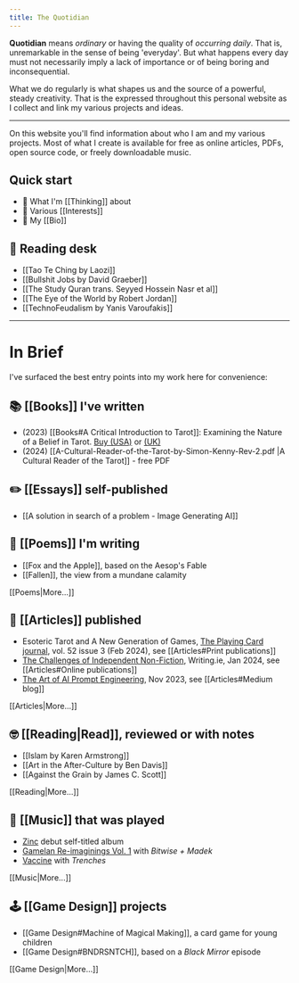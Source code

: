 ```yaml
---
title: The Quotidian
---
```

**Quotidian** means *ordinary* or having the quality of *occurring daily*. That is, unremarkable in the sense of being 'everyday'.  But what happens every day must not necessarily imply a lack of importance or of being boring and inconsequential.

What we do regularly is what shapes us and the source of a powerful, steady creativity. That is the expressed throughout this personal website as I collect and link my various projects and ideas.

---

On this website you'll find information about who I am and my various projects.
Most of what I create is available for free as online articles, PDFs, open source code, or freely downloadable music.

## Quick start
* 💭 What I'm [[Thinking]] about
* 🔎 Various [[Interests]]
* 👋 My [[Bio]]

## 📖 Reading desk
* [[Tao Te Ching by Laozi]]
* [[Bullshit Jobs by David Graeber]]
* [[The Study Quran trans. Seyyed Hossein Nasr et al]]
* [[The Eye of the World by Robert Jordan]]
* [[TechnoFeudalism by Yanis Varoufakis]]

---

# In Brief

I've surfaced the best entry points into my work here for convenience:

## 📚 [[Books]] I've written
* (2023) [[Books#A Critical Introduction to Tarot]]: Examining the Nature of a Belief in Tarot. [Buy (USA)](https://www.amazon.com/Critical-Introduction-Tarot-Examining-Nature/dp/1803413921) or [(UK)](https://www.amazon.co.uk/Critical-Introduction-Tarot-Examining-Nature/dp/1803413921/)
* (2024) [[A-Cultural-Reader-of-the-Tarot-by-Simon-Kenny-Rev-2.pdf |A Cultural Reader of the Tarot]] - free PDF

## ✏️ [[Essays]] self-published
* [[A solution in search of a problem - Image Generating AI]]

## 📜 [[Poems]] I'm writing
* [[Fox and the Apple]], based on the Aesop's Fable
* [[Fallen]], the view from a mundane calamity

[[Poems|More...]]

## 📄 [[Articles]] published
* Esoteric Tarot and A New Generation of Games, [The Playing Card journal](https://www.i-p-c-s.org/wp/home-2/), vol. 52 issue 3 (Feb 2024), see [[Articles#Print publications]]
* [The Challenges of Independent Non-Fiction](https://www.writing.ie/tell-your-own-story/the-challenges-of-independent-non-fiction-by-simon-kenny/), Writing.ie, Jan 2024, see [[Articles#Online publications]]
* [The Art of AI Prompt Engineering](https://medium.com/@skenwrites/the-art-of-ai-prompt-engineering-dd4f23138f7a), Nov 2023, see [[Articles#Medium blog]]

[[Articles|More...]]

## 🤓 [[Reading|Read]], reviewed or with notes

* [[Islam by Karen Armstrong]]
* [[Art in the After-Culture by Ben Davis]]
* [[Against the Grain by James C. Scott]]

[[Reading|More...]]

## 🥁 [[Music]] that was played
* [Zinc](https://zincband.bandcamp.com/album/zinc) debut self-titled album
* [Gamelan Re-imaginings Vol. 1](https://bitwiseandmadek.bandcamp.com/album/gamelan-re-imaginings-vol-1) with *Bitwise + Madek*
* [Vaccine](https://trenchesband.bandcamp.com/album/drainland-split-12) with *Trenches*

[[Music|More...]]

 ## 🕹️ [[Game Design]] projects
 * [[Game Design#Machine of Magical Making]], a card game for young children
 * [[Game Design#BNDRSNTCH]], based on a *Black Mirror* episode

[[Game Design|More...]]